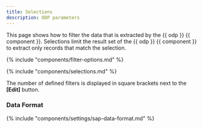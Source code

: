 ```yaml
---
title: Selections
description: ODP parameters
---
```


This page shows how to filter the data that is extracted by the {{ odp }} {{ component }}.
Selections limit the result set of the {{ odp }} {{ component }} to extract only records that match the selection.

{% include "components/filter-options.md" %}

{% include "components/selections.md"  %}

The number of defined filters is displayed in square brackets next to the **[Edit]** button.

### Data Format

{% include "components/settings/sap-data-format.md"  %}
